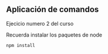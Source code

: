 ## Aplicación de comandos

Ejecicio numero 2 del curso

Recuerda instalar los paquetes de node

```
npm install
```